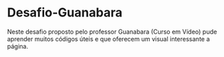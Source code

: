 # Desafio-Guanabara
Neste desafio proposto pelo professor Guanabara (Curso em Vídeo) pude aprender muitos códigos úteis e que oferecem um visual interessante a página.

